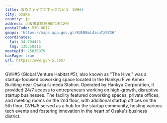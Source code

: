 ```yaml
---
title: 阪急ファイブアネックスビル　GVH#5
city: osaka
country: jp
address: 大阪市北区角田町1番12号
postalCode: 530-0017
gmaps: 'https://maps.app.goo.gl/8UkNEmL4zoaTz9Z36'
coordinates:
  lat: 34.704445
  lng: 135.50116
meetupId: 25630979
hasPage: true
url: https://www.gvh-5.com/
---
```


GVH#5 (Global Venture Habitat #5), also known as "The Hive," was a startup-focused coworking space located in the Hankyu Five Annex Building near Osaka-Umeda Station. Operated by Hankyu Corporation, it provided 24/7 access to entrepreneurs working on high-growth, disruptive startup businesses. The facility featured coworking spaces, private offices, and meeting rooms on the 2nd floor, with additional startup offices on the 5th floor. GVH#5 served as a hub for the startup community, hosting various tech events and fostering innovation in the heart of Osaka's business district.

